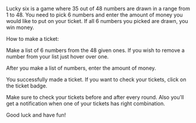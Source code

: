 Lucky six is a game where 35 out of 48 numbers are drawn in a range from 1 to 48. You need to pick 6 numbers and enter the amount of money you would like to put on your ticket. If all 6 numbers you picked are drawn, you win money.

How to make a ticket:

Make a list of 6 numbers from the 48 given ones. 
If you wish to remove a number from your list just hover over one.


After you make a list of numbers, enter the amount of money.


You successfully made a ticket.
If you want to check your tickets, click on the ticket badge.


Make sure to check your tickets before and after every round. Also you'll get a notification when one of your tickets has right combination.

Good luck and have fun!

